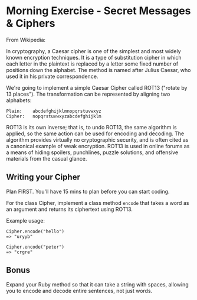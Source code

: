 # Morning Exercise - Secret Messages & Ciphers

From Wikipedia:

In cryptography, a Caesar cipher is one of the simplest and most widely known encryption techniques. It is a type of substitution cipher in which each letter in the plaintext is replaced by a letter some fixed number of positions down the alphabet. The method is named after Julius Caesar, who used it in his private correspondence.

We're going to implement a simple Caesar Cipher called ROT13 ("rotate by 13 places"). The transformation can be represented by aligning two alphabets:

```
Plain:    abcdefghijklmnopqrstuvwxyz
Cipher:   nopqrstuvwxyzabcdefghijklm
```

ROT13 is its own inverse; that is, to undo ROT13, the same algorithm is applied, so the same action can be used for encoding and decoding. The algorithm provides virtually no cryptographic security, and is often cited as a canonical example of weak encryption. ROT13 is used in online forums as a means of hiding spoilers, punchlines, puzzle solutions, and offensive materials from the casual glance.

## Writing your Cipher

Plan FIRST. You'll have 15 mins to plan before you can start coding.

For the class Cipher, implement a class method `encode` that takes a word as an argument and returns its ciphertext using ROT13.

Example usage:

```
Cipher.encode("hello")
=> "uryyb"

Cipher.encode("peter")
=> "crgre"

```

## Bonus

Expand your Ruby method so that it can take a string with spaces, allowing you to encode and decode entire sentences, not just words.
